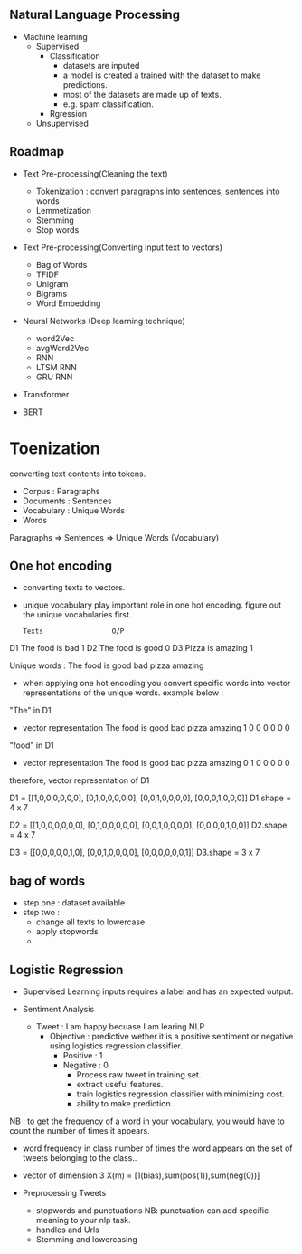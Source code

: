 ## Natural Language Processing

- Machine learning
  - Supervised
    - Classification
      - datasets are inputed
      - a model is created a trained with the dataset to make predictions.
      - most of the datasets are made up of texts.
      - e.g. spam classification.
    - Rgression
  - Unsupervised

## Roadmap

- Text Pre-processing(Cleaning the text)

  - Tokenization : convert paragraphs into sentences, sentences into words
  - Lemmetization
  - Stemming
  - Stop words

- Text Pre-processing(Converting input text to vectors)

  - Bag of Words
  - TFIDF
  - Unigram
  - Bigrams
  - Word Embedding

- Neural Networks (Deep learning technique)

  - word2Vec
  - avgWord2Vec
  - RNN
  - LTSM RNN
  - GRU RNN

- Transformer
- BERT

# Toenization

converting text contents into tokens.

- Corpus : Paragraphs
- Documents : Sentences
- Vocabulary : Unique Words
- Words

Paragraphs => Sentences => Unique Words (Vocabulary)


## One hot encoding

- converting texts to vectors.
- unique vocabulary play important role in one hot encoding. figure out the unique vocabularies first.

      Texts                 O/P
D1    The food is bad       1
D2    The food is good      0
D3    Pizza is amazing      1

Unique words : The food is good bad pizza amazing
 
- when applying one hot encoding you convert specific words into vector representations of the unique words. example below :

"The" in D1
- vector representation 
The food is good bad pizza amazing
1   0    0  0    0   0     0

"food" in D1
- vector representation 
The food is good bad pizza amazing
0   1    0  0     0   0     0

therefore, vector representation of D1

D1 = [[1,0,0,0,0,0,0],
      [0,1,0,0,0,0,0],
      [0,0,1,0,0,0,0],
      [0,0,0,1,0,0,0]] 
D1.shape = 4 x 7

D2 = [[1,0,0,0,0,0,0],
      [0,1,0,0,0,0,0],
      [0,0,1,0,0,0,0],
      [0,0,0,0,1,0,0]] 
D2.shape = 4 x 7

D3 = [[0,0,0,0,0,1,0],
      [0,0,1,0,0,0,0],
      [0,0,0,0,0,0,1]] 
D3.shape = 3 x 7


## bag of words
- step one : dataset available
- step two : 
  - change all texts to lowercase
  - apply stopwords
  - 



## Logistic Regression
- Supervised Learning
  inputs requires a label and has an expected output.

- Sentiment Analysis
  - Tweet : I am happy becuase I am learing NLP
    - Objective : predictive wether it is a positive sentiment or negative using logistics  regression classifier. 
      - Positive : 1
      - Negative : 0
          - Process raw tweet in training set.
          - extract useful features.
          - train logistics regression classifier with minimizing cost.
          - ability to make prediction.

NB : to get the frequency of a word in your vocabulary, you would have to count the number of times it appears.

- word frequency in class
  number of times the word appears on the set of tweets belonging to the class..

- vector of dimension 3
  X(m) = [1(bias),sum(pos(1)),sum(neg(0))]

- Preprocessing Tweets
  - stopwords and punctuations
    NB: punctuation can add specific meaning to your nlp task.
  - handles and Urls
  - Stemming and lowercasing